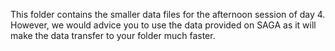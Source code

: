 This folder contains the smaller data files for the afternoon session of day 4. However, we would advice you to use the data provided on SAGA as it will make the data transfer to your folder much faster.
